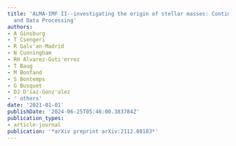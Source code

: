 ```yaml
---
title: 'ALMA-IMF II--investigating the origin of stellar masses: Continuum Images
  and Data Processing'
authors:
- A Ginsburg
- T Csengeri
- R Galv'an-Madrid
- N Cunningham
- RH Alvarez-Guti'errez
- T Baug
- M Bonfand
- S Bontemps
- G Busquet
- DJ D'iaz-Gonz'alez
- ' others'
date: '2021-01-01'
publishDate: '2024-06-25T05:46:00.383784Z'
publication_types:
- article-journal
publication: '*arXiv preprint arXiv:2112.08183*'
---
```

